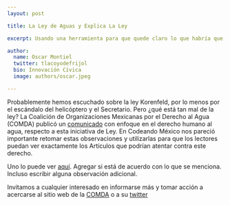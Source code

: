```yaml
---
layout: post

title: La Ley de Aguas y Explica La Ley

excerpt: Usando una herramienta para que quede claro lo que habría que cambiar

author:
  name: Oscar Montiel
  twitter: tlacoyodefrijol
  bio: Innovación Cívica
  image: authors/oscar.jpeg

---
```


Probablemente hemos escuchado sobre la ley Korenfeld, por lo menos por el escándalo del helicóptero y el Secretario. Pero ¿qué está tan mal de la ley? La Coalición de Organizaciones Mexicanas por el Derecho al Agua (COMDA) publicó un [comunicado](http://www.comda.org.mx/wp-content/uploads/2015/03/Postura-OSC-sobre-dictamen-LGA-desde-enfoque-DHAyS.pdf) con enfoque en el derecho humano al agua, respecto a esta iniciativa de Ley. En Codeando México nos pareció importante retomar estas observaciones y utilizarlas para que los lectores puedan ver exactamente los Artículos que podrían atentar contra este derecho. 

Uno lo puede ver [aquí](www.explica.la/ley/aguas). Agregar si está de acuerdo con lo que se menciona. Incluso escribir alguna observación adicional. 

Invitamos a cualquier interesado en informarse más y tomar acción a acercarse al sitio web de la [COMDA](http://www.comda.org.mx/) o a su [twitter](https://twitter.com/COMDAorg) 